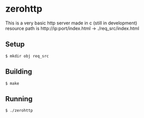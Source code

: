 # zerohttp
This is a very basic http server made in c (still in development)  
resource path is http://ip:port/index.html -> ./req_src/index.html

## Setup
```console
$ mkdir obj req_src
```

## Building
```console
$ make
```

## Running
```console
$ ./zerohttp
```
